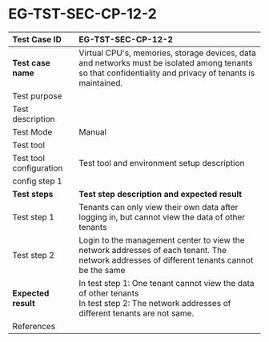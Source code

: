 # EG-TST-SEC-CP-12-2



| Test Case ID            | EG-TST-SEC-CP-12-2                                           |
| :---------------------- | :----------------------------------------------------------- |
| **Test case name**      | Virtual CPU's, memories, storage devices, data and networks must be  isolated among tenants so that confidentiality and privacy of tenants is maintained. |
| Test purpose            |                                                              |
| Test description        |                                                              |
| Test Mode               | Manual                                                       |
| Test tool               |                                                              |
| Test tool configuration | Test tool and environment setup description                  |
| config step 1           |                                                              |
| **Test steps**          | **Test step description and expected result**                |
| Test step 1             | Tenants can only view their own data after logging in, but cannot view the data of other tenants<br/> |
| Test step 2             | Login to the management center to view the network addresses of each tenant. The network addresses of different tenants cannot be the same<br/> |
| **Expected result**     | In test step 1: One tenant cannot view the data of other tenants<br/>In test step 2: The network addresses of different tenants are not same. |
| References              |                                                              |

